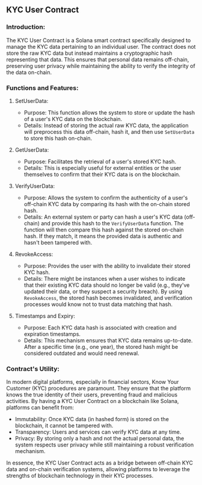 
## KYC User Contract

### Introduction:
The KYC User Contract is a Solana smart contract specifically designed to manage the KYC data pertaining to an individual user. The contract does not store the raw KYC data but instead maintains a cryptographic hash representing that data. This ensures that personal data remains off-chain, preserving user privacy while maintaining the ability to verify the integrity of the data on-chain.

### **Functions and Features:**

1. SetUserData:
    - Purpose: This function allows the system to store or update the hash of a user's KYC data on the blockchain.
    - Details: Instead of storing the actual raw KYC data, the application will preprocess this data off-chain, hash it, and then use `SetUserData` to store this hash on-chain.

2. GetUserData:
    - Purpose: Facilitates the retrieval of a user's stored KYC hash. 
    - Details: This is especially useful for external entities or the user themselves to confirm that their KYC data is on the blockchain.

3. VerifyUserData:
    - Purpose: Allows the system to confirm the authenticity of a user's off-chain KYC data by comparing its hash with the on-chain stored hash.
    - Details: An external system or party can hash a user's KYC data (off-chain) and provide this hash to the `VerifyUserData` function. The function will then compare this hash against the stored on-chain hash. If they match, it means the provided data is authentic and hasn't been tampered with.

4. RevokeAccess:
    - Purpose: Provides the user with the ability to invalidate their stored KYC hash. 
    - Details: There might be instances when a user wishes to indicate that their existing KYC data should no longer be valid (e.g., they've updated their data, or they suspect a security breach). By using `RevokeAccess`, the stored hash becomes invalidated, and verification processes would know not to trust data matching that hash.

5. Timestamps and Expiry:
    - Purpose: Each KYC data hash is associated with creation and expiration timestamps.
    - Details: This mechanism ensures that KYC data remains up-to-date. After a specific time (e.g., one year), the stored hash might be considered outdated and would need renewal.

### Contract's Utility:
In modern digital platforms, especially in financial sectors, Know Your Customer (KYC) procedures are paramount. They ensure that the platform knows the true identity of their users, preventing fraud and malicious activities. By having a KYC User Contract on a blockchain like Solana, platforms can benefit from:

- Immutability: Once KYC data (in hashed form) is stored on the blockchain, it cannot be tampered with.
- Transparency: Users and services can verify KYC data at any time.
- Privacy: By storing only a hash and not the actual personal data, the system respects user privacy while still maintaining a robust verification mechanism.

In essence, the KYC User Contract acts as a bridge between off-chain KYC data and on-chain verification systems, allowing platforms to leverage the strengths of blockchain technology in their KYC processes.